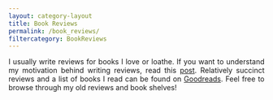 ```yaml
---
layout: category-layout
title: Book Reviews
permalink: /book_reviews/
filtercategory: BookReviews
---
```


<p align="justify"> I usually write reviews for books I love or loathe. If you want to understand my motivation behind writing reviews, read this <a href="{{site.url}}/musings/why-book-reviews">post</a>. Relatively succinct reviews and a list of books I read can be found on <a href="https://www.goodreads.com/user/show/29446357-gautham-vasan" target="_blank">Goodreads</a>. Feel free to browse through my old reviews and book shelves! </p>